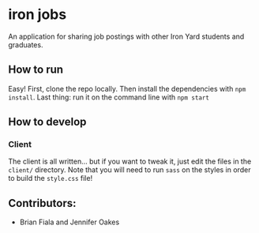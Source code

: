 # iron jobs

An application for sharing job postings with other Iron Yard students and graduates.

## How to run

Easy! First, clone the repo locally. Then install the dependencies with `npm install`.
Last thing: run it on the command line with `npm start`

## How to develop

### Client

The client is all written... but if you want to tweak it, just edit the files
in the `client/` directory. Note that you will need to run `sass` on the styles
in order to build the `style.css` file!

## Contributors:

- Brian Fiala and Jennifer Oakes
